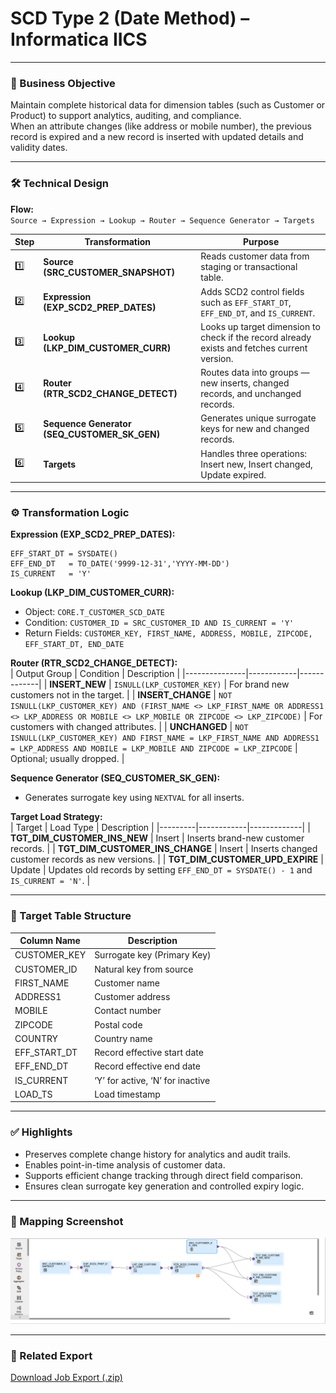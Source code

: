 # SCD Type 2 (Date Method) – Informatica IICS

---

### 📌 Business Objective  
Maintain complete historical data for dimension tables (such as Customer or Product) to support analytics, auditing, and compliance.  
When an attribute changes (like address or mobile number), the previous record is expired and a new record is inserted with updated details and validity dates.

---

### 🛠️ Technical Design  
**Flow:**  
`Source → Expression → Lookup → Router → Sequence Generator → Targets`  

| Step | Transformation | Purpose |
|------|----------------|----------|
| 1️⃣ | **Source (SRC_CUSTOMER_SNAPSHOT)** | Reads customer data from staging or transactional table. |
| 2️⃣ | **Expression (EXP_SCD2_PREP_DATES)** | Adds SCD2 control fields such as `EFF_START_DT`, `EFF_END_DT`, and `IS_CURRENT`. |
| 3️⃣ | **Lookup (LKP_DIM_CUSTOMER_CURR)** | Looks up target dimension to check if the record already exists and fetches current version. |
| 4️⃣ | **Router (RTR_SCD2_CHANGE_DETECT)** | Routes data into groups — new inserts, changed records, and unchanged records. |
| 5️⃣ | **Sequence Generator (SEQ_CUSTOMER_SK_GEN)** | Generates unique surrogate keys for new and changed records. |
| 6️⃣ | **Targets** | Handles three operations: Insert new, Insert changed, Update expired. |

---

### ⚙️ Transformation Logic  

**Expression (EXP_SCD2_PREP_DATES):**  
```text
EFF_START_DT = SYSDATE()
EFF_END_DT   = TO_DATE('9999-12-31','YYYY-MM-DD')
IS_CURRENT   = 'Y'
```

**Lookup (LKP_DIM_CUSTOMER_CURR):**  
- Object: `CORE.T_CUSTOMER_SCD_DATE`  
- Condition: `CUSTOMER_ID = SRC_CUSTOMER_ID AND IS_CURRENT = 'Y'`  
- Return Fields: `CUSTOMER_KEY, FIRST_NAME, ADDRESS, MOBILE, ZIPCODE, EFF_START_DT, END_DATE`

**Router (RTR_SCD2_CHANGE_DETECT):**  
| Output Group | Condition | Description |
|---------------|------------|-------------|
| **INSERT_NEW** | `ISNULL(LKP_CUSTOMER_KEY)` | For brand new customers not in the target. |
| **INSERT_CHANGE** | `NOT ISNULL(LKP_CUSTOMER_KEY) AND (FIRST_NAME <> LKP_FIRST_NAME OR ADDRESS1 <> LKP_ADDRESS OR MOBILE <> LKP_MOBILE OR ZIPCODE <> LKP_ZIPCODE)` | For customers with changed attributes. |
| **UNCHANGED** | `NOT ISNULL(LKP_CUSTOMER_KEY) AND FIRST_NAME = LKP_FIRST_NAME AND ADDRESS1 = LKP_ADDRESS AND MOBILE = LKP_MOBILE AND ZIPCODE = LKP_ZIPCODE` | Optional; usually dropped. |

**Sequence Generator (SEQ_CUSTOMER_SK_GEN):**  
- Generates surrogate key using `NEXTVAL` for all inserts.  

**Target Load Strategy:**  
| Target | Load Type | Description |
|---------|------------|-------------|
| **TGT_DIM_CUSTOMER_INS_NEW** | Insert | Inserts brand-new customer records. |
| **TGT_DIM_CUSTOMER_INS_CHANGE** | Insert | Inserts changed customer records as new versions. |
| **TGT_DIM_CUSTOMER_UPD_EXPIRE** | Update | Updates old records by setting `EFF_END_DT = SYSDATE() - 1` and `IS_CURRENT = 'N'`. |

---

### 🧾 Target Table Structure  

| Column Name | Description |
|--------------|-------------|
| CUSTOMER_KEY | Surrogate key (Primary Key) |
| CUSTOMER_ID | Natural key from source |
| FIRST_NAME | Customer name |
| ADDRESS1 | Customer address |
| MOBILE | Contact number |
| ZIPCODE | Postal code |
| COUNTRY | Country name |
| EFF_START_DT | Record effective start date |
| EFF_END_DT | Record effective end date |
| IS_CURRENT | ‘Y’ for active, ‘N’ for inactive |
| LOAD_TS | Load timestamp |

---

### ✅ Highlights  
- Preserves complete change history for analytics and audit trails.  
- Enables point-in-time analysis of customer data.  
- Supports efficient change tracking through direct field comparison.  
- Ensures clean surrogate key generation and controlled expiry logic.  

---

### 📸 Mapping Screenshot  
![SCD Type 2 Mapping](../CDI/mappings/m_CUSTOMER_SCD_Type_2_date.png)

---

### 🔗 Related Export  
[Download Job Export (.zip)](https://github.com/s-h-a-s-h-i-k-a-n-t/iics-projects-portfolio/raw/main/jobs_exports/m_CUSTOMER_SCD_Type_2_date-1760383465690.zip)

